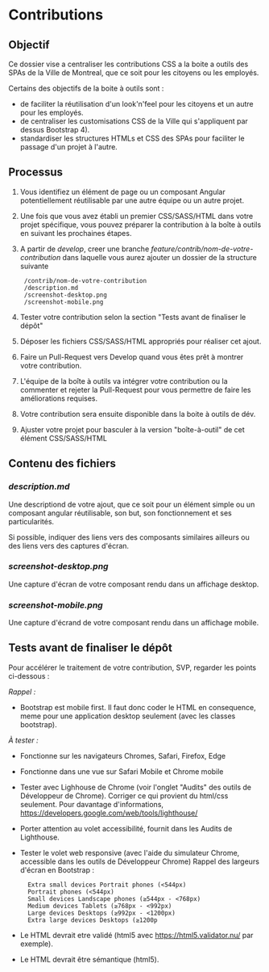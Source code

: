 # Contributions

## Objectif
Ce dossier vise a centraliser les contributions CSS a la boite a outils des SPAs de la Ville de Montreal, que ce soit pour les citoyens ou les employés.

Certains des objectifs de la boite à outils sont :
- de faciliter la réutilisation d'un look'n'feel pour les citoyens et un autre pour les employés.
- de centraliser les customisations CSS de la Ville qui s'appliquent par dessus Bootstrap 4).
- standardiser les structures HTMLs et CSS des SPAs pour faciliter le passage d'un projet à l'autre.

## Processus
1. Vous identifiez un élément de page ou un composant Angular potentiellement réutilisable par une autre équipe ou un autre projet.

2. Une fois que vous avez établi un premier CSS/SASS/HTML dans votre projet spécifique, vous pouvez préparer la contribution à la boîte à outils en suivant les prochaines étapes.

3. A partir de *develop*, creer une branche *feature/contrib/nom-de-votre-contribution* dans laquelle vous aurez ajouter un dossier de la structure suivante

        /contrib/nom-de-votre-contribution
        /description.md
        /screenshot-desktop.png
        /screenshot-mobile.png

4. Tester votre contribution selon la section "Tests avant de finaliser le dépôt"

5. Déposer les fichiers CSS/SASS/HTML appropriés pour réaliser cet ajout.

6. Faire un Pull-Request vers Develop quand vous êtes prêt à montrer votre contribution. 

7. L'équipe de la boîte à outils va intégrer votre contribution ou la commenter et rejeter la Pull-Request pour vous permettre de faire les améliorations requises.

8. Votre contribution sera ensuite disponible dans la boite à outils de dév.

9. Ajuster votre projet pour basculer à la version "boîte-à-outil" de cet élément CSS/SASS/HTML


## Contenu des fichiers

### *description.md*
Une descriptiond de votre ajout, que ce soit pour un élément simple ou un composant angular réutilisable, son but, son fonctionnement et ses particularités.

Si possible, indiquer des liens vers des composants similaires ailleurs ou des liens vers des captures d'écran.

### *screenshot-desktop.png*
Une capture d'écran de votre composant rendu dans un affichage desktop.

### *screenshot-mobile.png*
Une capture d'écrand de votre composant rendu dans un affichage mobile.


## Tests avant de finaliser le dépôt
Pour accélérer le traitement de votre contribution, SVP, regarder les points ci-dessous :

*Rappel :* 
- Bootstrap est mobile first. Il faut donc coder le HTML en consequence, meme pour une application desktop seulement (avec les classes bootstrap).

*À tester :*
- Fonctionne sur les navigateurs Chromes, Safari, Firefox, Edge
- Fonctionne dans une vue sur Safari Mobile et Chrome mobile
- Tester avec Lighhouse de Chrome (voir l'onglet "Audits" des outils de Développeur de Chrome). Corriger ce qui provient du html/css seulement. Pour davantage d'informations, https://developers.google.com/web/tools/lighthouse/
- Porter attention au volet accessibilité, fournit dans les Audits de Lighthouse.
- Tester le volet web responsive (avec l'aide du simulateur Chrome, accessible dans les outils de Développeur Chrome) Rappel des largeurs d'écran en Bootstrap :

        Extra small devices Portrait phones (<544px)        
        Portrait phones (<544px)        
        Small devices Landscape phones (≥544px - <768px)
        Medium devices Tablets (≥768px - <992px)
        Large devices Desktops (≥992px - <1200px)
        Extra large devices Desktops (≥1200p

- Le HTML devrait etre validé (html5 avec https://html5.validator.nu/ par exemple).
- Le HTML devrait être sémantique (html5). 
